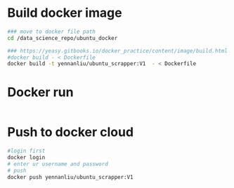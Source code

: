 



# Build docker image 

```bash 
### move to docker file path 
cd /data_science_repo/ubuntu_docker

### https://yeasy.gitbooks.io/docker_practice/content/image/build.html
#docker build - < Dockerfile
docker build -t yennanliu/ubuntu_scrapper:V1  - < Dockerfile
```

# Docker run 

```bash 
```

# Push to docker cloud 

```bash 
#login first 
docker login 
# enter ur username and password 
# push 
docker push yennanliu/ubuntu_scrapper:V1
```









